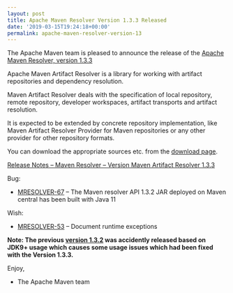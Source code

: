 ```yaml
---
layout: post
title: Apache Maven Resolver Version 1.3.3 Released
date: '2019-03-15T19:24:18+00:00'
permalink: apache-maven-resolver-version-13
---
```

<div class="entry-content"><p>The Apache Maven team is pleased to announce the release of the
<a href="https://maven.apache.org/resolver/index.html">Apache Maven Resolver, version 1.3.3</a></p>

<p>Apache Maven Artifact Resolver is a library for working with artifact
repositories and dependency resolution.</p>

<p>Maven Artifact Resolver deals with the specification of local repository,
remote repository, developer workspaces, artifact transports and artifact
resolution.</p>

<p>It is expected to be extended by concrete repository implementation, like Maven
Artifact Resolver Provider for Maven repositories or any other provider for
other repository formats.</p>

<p>You can download the appropriate sources etc. from the <a href="https://maven.apache.org/resolver/download.cgi">download page</a>.</p>

<!-- more -->


<p><a href="https://issues.apache.org/jira/secure/ReleaseNote.jspa?projectId=12320628&amp;version=12345144">Release Notes &ndash; Maven Resolver &ndash; Version Maven Artifact Resolver 1.3.3</a></p>

<p>Bug:</p>

<ul>
<li><a href="https://issues.apache.org/jira/browse/MRESOLVER-67">MRESOLVER-67</a> &ndash; The Maven resolver API 1.3.2 JAR deployed on Maven central has been built with Java 11</li>
</ul>


<p>Wish:</p>

<ul>
<li><a href="https://issues.apache.org/jira/browse/MRESOLVER-53">MRESOLVER-53</a> &ndash; Document runtime exceptions</li>
</ul>


<b>Note: The previous <a href="https://issues.apache.org/jira/secure/ReleaseNote.jspa?projectId=12320628&version=12344318">version 1.3.2</a> was accidently released based on JDK9+ usage which causes some usage issues which had been fixed with the Version 1.3.3.</b>
<p>Enjoy,</p>

<ul>
<li>The Apache Maven team</li>
</ul>

</div>
